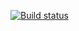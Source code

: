 [![Build status](https://ci.appveyor.com/api/projects/status/bavvicjgq35t49l0?svg=true)](https://ci.appveyor.com/project/Romankurinov/patterns-test-mode)